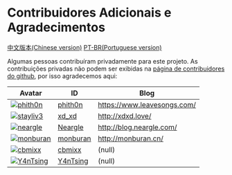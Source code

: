 # Contribuidores Adicionais e Agradecimentos

[中文版本(Chinese version)](contributors.zh-cn.md)
[PT-BR(Portuguese version)](./README.pt-br.md)

Algumas pessoas contribuíram privadamente para este projeto. As contribuições privadas não podem ser exibidas na [página de contribuidores do github](https://github.com/vulhub/vulhub/graphs/contributors), por isso agradecemos aqui:

| Avatar                                                                              | ID                                      | Blog                        |
| ----------------------------------------------------------------------------------- | --------------------------------------- | --------------------------- |
| [![phith0n](https://github.com/phith0n.png?size=40)](https://github.com/phith0n)    | [phith0n](https://github.com/phith0n)   | https://www.leavesongs.com/ |
| [![stayliv3](https://github.com/stayliv3.png?size=40)](https://github.com/stayliv3) | [xd_xd](https://github.com/stayliv3)    | http://xdxd.love/           |
| [![neargle](https://github.com/neargle.png?size=40)](https://github.com/neargle)    | [Neargle](https://github.com/neargle)   | http://blog.neargle.com/    |
| [![monburan](https://github.com/monburan.png?size=40)](https://github.com/monburan) | [monburan](https://github.com/monburan) | http://monburan.cn/         |
| [![cbmixx](https://github.com/chaitin.png?size=40)](https://github.com/cbmixx)      | [cbmixx](https://github.com/cbmixx)     | (null)                      |
| [![Y4nTsing](https://github.com/Y4nTsing.png?size=40)](https://github.com/Y4nTsing) | [Y4nTsing](https://github.com/Y4nTsing) | (null)                      |
